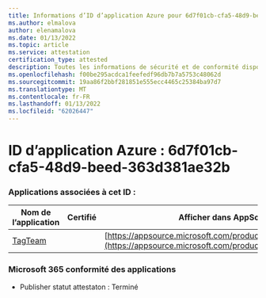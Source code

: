 ```yaml
---
title: Informations d’ID d’application Azure pour 6d7f01cb-cfa5-48d9-beed-363d381ae32b
ms.author: elmalova
author: elenamalova
ms.date: 01/13/2022
ms.topic: article
ms.service: attestation
certification_type: attested
description: Toutes les informations de sécurité et de conformité disponibles pour 6d7f01cb-cfa5-48d9-beed-363d381ae32b.
ms.openlocfilehash: f00be295acdca1feefedf96db7b7a5753c48062d
ms.sourcegitcommit: 19aa86f2bbf281851e555ecc4465c25384ba97d7
ms.translationtype: MT
ms.contentlocale: fr-FR
ms.lasthandoff: 01/13/2022
ms.locfileid: "62026447"
---
```

# <a name="azure-app-id-6d7f01cb-cfa5-48d9-beed-363d381ae32b"></a>ID d’application Azure : 6d7f01cb-cfa5-48d9-beed-363d381ae32b


### <a name="apps-associated-with-this-id"></a>Applications associées à cet ID :
| **Nom de l’application** | **Certifié** | **Afficher dans AppSource** |
|--------------|---------------|-----------------------|
| [TagTeam](https://docs.microsoft.com/microsoft-365-app-certification/forward/WA200002829) |  | [https://appsource.microsoft.com/product/office/WA200002829](https://appsource.microsoft.com/product/office/WA200002829) |

### <a name="microsoft-365-app-compliance-status"></a>Microsoft 365 conformité des applications
- Publisher statut attestaton : Terminé
